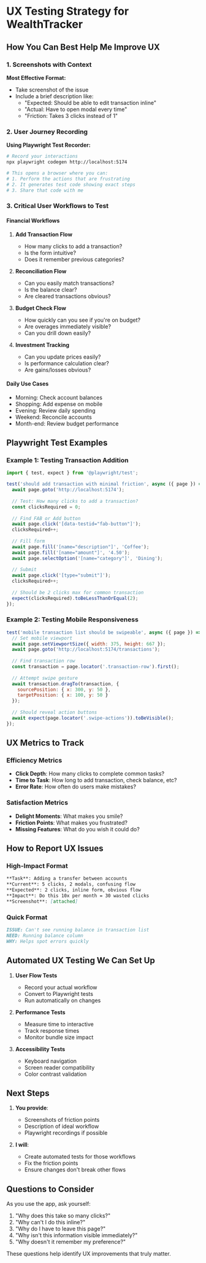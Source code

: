# UX Testing Strategy for WealthTracker

## How You Can Best Help Me Improve UX

### 1. Screenshots with Context
**Most Effective Format:**
- Take screenshot of the issue
- Include a brief description like:
  - "Expected: Should be able to edit transaction inline"
  - "Actual: Have to open modal every time"
  - "Friction: Takes 3 clicks instead of 1"

### 2. User Journey Recording
**Using Playwright Test Recorder:**
```bash
# Record your interactions
npx playwright codegen http://localhost:5174

# This opens a browser where you can:
# 1. Perform the actions that are frustrating
# 2. It generates test code showing exact steps
# 3. Share that code with me
```

### 3. Critical User Workflows to Test

#### Financial Workflows
1. **Add Transaction Flow**
   - How many clicks to add a transaction?
   - Is the form intuitive?
   - Does it remember previous categories?

2. **Reconciliation Flow**
   - Can you easily match transactions?
   - Is the balance clear?
   - Are cleared transactions obvious?

3. **Budget Check Flow**
   - How quickly can you see if you're on budget?
   - Are overages immediately visible?
   - Can you drill down easily?

4. **Investment Tracking**
   - Can you update prices easily?
   - Is performance calculation clear?
   - Are gains/losses obvious?

#### Daily Use Cases
- Morning: Check account balances
- Shopping: Add expense on mobile
- Evening: Review daily spending
- Weekend: Reconcile accounts
- Month-end: Review budget performance

## Playwright Test Examples

### Example 1: Testing Transaction Addition
```javascript
import { test, expect } from '@playwright/test';

test('should add transaction with minimal friction', async ({ page }) => {
  await page.goto('http://localhost:5174');
  
  // Test: How many clicks to add a transaction?
  const clicksRequired = 0;
  
  // Find FAB or Add button
  await page.click('[data-testid="fab-button"]');
  clicksRequired++;
  
  // Fill form
  await page.fill('[name="description"]', 'Coffee');
  await page.fill('[name="amount"]', '4.50');
  await page.selectOption('[name="category"]', 'Dining');
  
  // Submit
  await page.click('[type="submit"]');
  clicksRequired++;
  
  // Should be 2 clicks max for common transaction
  expect(clicksRequired).toBeLessThanOrEqual(2);
});
```

### Example 2: Testing Mobile Responsiveness
```javascript
test('mobile transaction list should be swipeable', async ({ page }) => {
  // Set mobile viewport
  await page.setViewportSize({ width: 375, height: 667 });
  await page.goto('http://localhost:5174/transactions');
  
  // Find transaction row
  const transaction = page.locator('.transaction-row').first();
  
  // Attempt swipe gesture
  await transaction.dragTo(transaction, {
    sourcePosition: { x: 300, y: 50 },
    targetPosition: { x: 100, y: 50 }
  });
  
  // Should reveal action buttons
  await expect(page.locator('.swipe-actions')).toBeVisible();
});
```

## UX Metrics to Track

### Efficiency Metrics
- **Click Depth**: How many clicks to complete common tasks?
- **Time to Task**: How long to add transaction, check balance, etc?
- **Error Rate**: How often do users make mistakes?

### Satisfaction Metrics
- **Delight Moments**: What makes you smile?
- **Friction Points**: What makes you frustrated?
- **Missing Features**: What do you wish it could do?

## How to Report UX Issues

### High-Impact Format
```markdown
**Task**: Adding a transfer between accounts
**Current**: 5 clicks, 2 modals, confusing flow
**Expected**: 2 clicks, inline form, obvious flow
**Impact**: Do this 10x per month = 30 wasted clicks
**Screenshot**: [attached]
```

### Quick Format
```markdown
ISSUE: Can't see running balance in transaction list
NEED: Running balance column
WHY: Helps spot errors quickly
```

## Automated UX Testing We Can Set Up

1. **User Flow Tests**
   - Record your actual workflow
   - Convert to Playwright tests
   - Run automatically on changes

2. **Performance Tests**
   - Measure time to interactive
   - Track response times
   - Monitor bundle size impact

3. **Accessibility Tests**
   - Keyboard navigation
   - Screen reader compatibility
   - Color contrast validation

## Next Steps

1. **You provide**:
   - Screenshots of friction points
   - Description of ideal workflow
   - Playwright recordings if possible

2. **I will**:
   - Create automated tests for those workflows
   - Fix the friction points
   - Ensure changes don't break other flows

## Questions to Consider

As you use the app, ask yourself:
1. "Why does this take so many clicks?"
2. "Why can't I do this inline?"
3. "Why do I have to leave this page?"
4. "Why isn't this information visible immediately?"
5. "Why doesn't it remember my preference?"

These questions help identify UX improvements that truly matter.